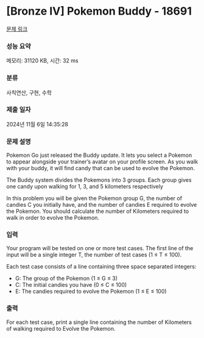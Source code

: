 # [Bronze IV] Pokemon Buddy - 18691 

[문제 링크](https://www.acmicpc.net/problem/18691) 

### 성능 요약

메모리: 31120 KB, 시간: 32 ms

### 분류

사칙연산, 구현, 수학

### 제출 일자

2024년 11월 6일 14:35:28

### 문제 설명

<p>Pokemon Go just released the Buddy update. It lets you select a Pokemon to appear alongside your trainer’s avatar on your profile screen. As you walk with your buddy, it will find candy that can be used to evolve the Pokemon.</p>

<p>The Buddy system divides the Pokemons into 3 groups. Each group gives one candy upon walking for 1, 3, and 5 kilometers respectively</p>

<p>In this problem you will be given the Pokemon group G, the number of candies C you initially have, and the number of candies E required to evolve the Pokemon. You should calculate the number of Kilometers required to walk in order to evolve the Pokemon.</p>

### 입력 

 <p>Your program will be tested on one or more test cases. The first line of the input will be a single integer T, the number of test cases (1 ≤ T ≤ 100).</p>

<p>Each test case consists of a line containing three space separated integers:</p>

<ul>
	<li>G: The group of the Pokemon (1 ≤ G ≤ 3)</li>
	<li>C: The initial candies you have (0 ≤ C ≤ 100)</li>
	<li>E: The candies required to evolve the Pokemon (1 ≤ E ≤ 100)</li>
</ul>

### 출력 

 <p>For each test case, print a single line containing the number of Kilometers of walking required to Evolve the Pokemon.</p>

